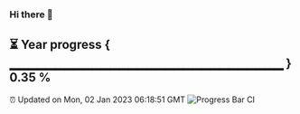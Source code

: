 ### Hi there 👋
⏳ Year progress { ▁▁▁▁▁▁▁▁▁▁▁▁▁▁▁▁▁▁▁▁▁▁▁▁▁▁▁▁▁▁ } 0.35 %
---
⏰ Updated on Mon, 02 Jan 2023 06:18:51 GMT
![Progress Bar CI](https://github.com/liununu/liununu/workflows/Progress%20Bar%20CI/badge.svg)
